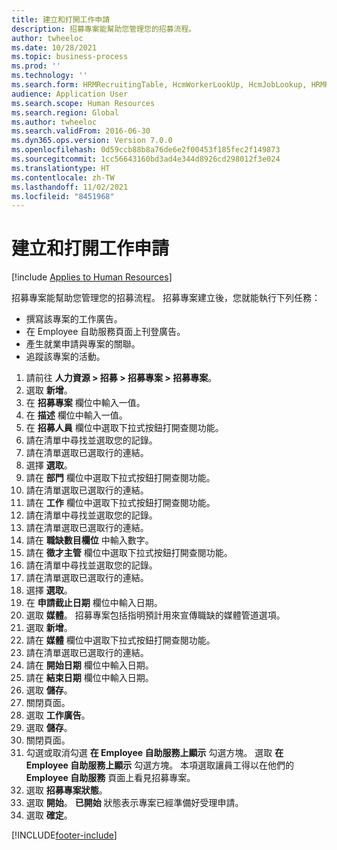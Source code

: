 ```yaml
---
title: 建立和打開工作申請
description: 招募專案能幫助您管理您的招募流程。
author: twheeloc
ms.date: 10/28/2021
ms.topic: business-process
ms.prod: ''
ms.technology: ''
ms.search.form: HRMRecruitingTable, HcmWorkerLookUp, HcmJobLookup, HRMRecruitingMedia, HRMRecruitingJobAd, HcmPersonnelManagementWorkspace
audience: Application User
ms.search.scope: Human Resources
ms.search.region: Global
ms.author: twheeloc
ms.search.validFrom: 2016-06-30
ms.dyn365.ops.version: Version 7.0.0
ms.openlocfilehash: 0d59ccb88b8a76de6e2f00453f185fec2f149873
ms.sourcegitcommit: 1cc56643160bd3ad4e344d8926cd298012f3e024
ms.translationtype: HT
ms.contentlocale: zh-TW
ms.lasthandoff: 11/02/2021
ms.locfileid: "8451968"
---
```

# <a name="create-and-open-job-requisition"></a>建立和打開工作申請

[!include [Applies to Human Resources](../includes/applies-to-hr.md)]

招募專案能幫助您管理您的招募流程。 招募專案建立後，您就能執行下列任務：

- 撰寫該專案的工作廣告。
- 在 Employee 自助服務頁面上刊登廣告。
- 產生就業申請與專案的關聯。
- 追蹤該專案的活動。 

1. 請前往 **人力資源 > 招募 > 招募專案 > 招募專案**。
2. 選取 **新增**。
3. 在 **招募專案** 欄位中輸入一值。
4. 在 **描述** 欄位中輸入一值。
5. 在 **招募人員** 欄位中選取下拉式按鈕打開查閱功能。
6. 請在清單中尋找並選取您的記錄。
7. 請在清單選取已選取行的連結。
8. 選擇 **選取**。
9. 請在 **部門** 欄位中選取下拉式按鈕打開查閱功能。
10. 請在清單選取已選取行的連結。
11. 請在 **工作** 欄位中選取下拉式按鈕打開查閱功能。
12. 請在清單中尋找並選取您的記錄。
13. 請在清單選取已選取行的連結。
14. 請在 **職缺數目欄位** 中輸入數字。
15. 請在 **徵才主管** 欄位中選取下拉式按鈕打開查閱功能。
16. 請在清單中尋找並選取您的記錄。
17. 請在清單選取已選取行的連結。
18. 選擇 **選取**。
19. 在 **申請截止日期** 欄位中輸入日期。
20. 選取 **媒體**。 招募專案包括指明預計用來宣傳職缺的媒體管道選項。  
21. 選取 **新增**。
22. 請在 **媒體** 欄位中選取下拉式按鈕打開查閱功能。
23. 請在清單選取已選取行的連結。
24. 請在 **開始日期** 欄位中輸入日期。
25. 請在 **結束日期** 欄位中輸入日期。
26. 選取 **儲存**。
27. 關閉頁面。
28. 選取 **工作廣告**。
29. 選取 **儲存**。
30. 關閉頁面。
31. 勾選或取消勾選 **在 Employee 自助服務上顯示** 勾選方塊。 選取 **在 Employee 自助服務上顯示** 勾選方塊。 本項選取讓員工得以在他們的 **Employee 自助服務** 頁面上看見招募專案。
32. 選取 **招募專案狀態**。
33. 選取 **開始**。 **已開始** 狀態表示專案已經準備好受理申請。  
34. 選取 **確定**。

[!INCLUDE[footer-include](../includes/footer-banner.md)]
